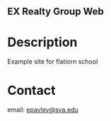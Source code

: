 EX Realty Group Web
---

# Description

Example site for flatiorn school

# Contact

email: epavley@sva.edu
